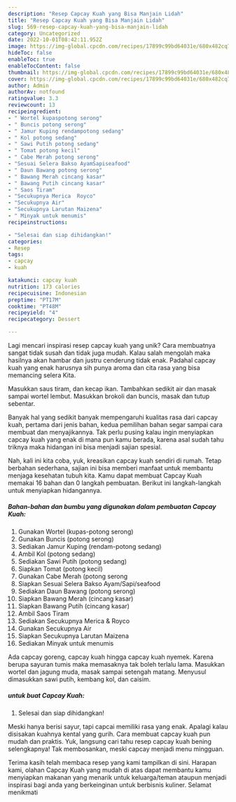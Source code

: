 ```yaml
---
description: "Resep Capcay Kuah yang Bisa Manjain Lidah"
title: "Resep Capcay Kuah yang Bisa Manjain Lidah"
slug: 569-resep-capcay-kuah-yang-bisa-manjain-lidah
category: Uncategorized
date: 2022-10-01T08:42:11.952Z
image: https://img-global.cpcdn.com/recipes/17899c99bd64031e/680x482cq70/capcay-kuah-foto-resep-utama.jpg
hideToc: false
enableToc: true
enableTocContent: false
thumbnail: https://img-global.cpcdn.com/recipes/17899c99bd64031e/680x482cq70/capcay-kuah-foto-resep-utama.jpg
cover: https://img-global.cpcdn.com/recipes/17899c99bd64031e/680x482cq70/capcay-kuah-foto-resep-utama.jpg
author: Admin
authorAv: notfound
ratingvalue: 3.3
reviewcount: 13
recipeingredient:
- " Wortel kupaspotong serong"
- " Buncis potong serong"
- " Jamur Kuping rendampotong sedang"
- " Kol potong sedang"
- " Sawi Putih potong sedang"
- " Tomat potong kecil"
- " Cabe Merah potong serong"
- "Sesuai Selera Bakso AyamSapiseafood"
- " Daun Bawang potong serong"
- " Bawang Merah cincang kasar"
- " Bawang Putih cincang kasar"
- " Saos Tiram"
- "Secukupnya Merica  Royco"
- "Secukupnya Air"
- "Secukupnya Larutan Maizena"
- " Minyak untuk menumis"
recipeinstructions:

- "Selesai dan siap dihidangkan!"
categories:
- Resep
tags:
- capcay
- kuah

katakunci: capcay kuah 
nutrition: 173 calories
recipecuisine: Indonesian
preptime: "PT17M"
cooktime: "PT48M"
recipeyield: "4"
recipecategory: Dessert

---
```





Lagi mencari inspirasi resep capcay kuah yang unik? Cara membuatnya sangat tidak susah dan tidak juga mudah. Kalau salah mengolah maka hasilnya akan hambar dan justru cenderung tidak enak. Padahal capcay kuah yang enak harusnya sih punya aroma dan cita rasa yang bisa memancing selera Kita.





Masukkan saus tiram, dan kecap ikan. Tambahkan sedikit air dan masak sampai wortel lembut. Masukkan brokoli dan buncis, masak dan tutup sebentar.

Banyak hal yang sedikit banyak mempengaruhi kualitas rasa dari capcay kuah, pertama dari jenis bahan, kedua pemilihan bahan segar sampai cara membuat dan menyajikannya. Tak perlu pusing kalau ingin menyiapkan capcay kuah yang enak di mana pun kamu berada, karena asal sudah tahu triknya maka hidangan ini bisa menjadi sajian spesial.






Nah, kali ini kita coba, yuk, kreasikan capcay kuah sendiri di rumah. Tetap berbahan sederhana, sajian ini bisa memberi manfaat untuk membantu menjaga kesehatan tubuh kita. Kamu dapat membuat Capcay Kuah memakai 16 bahan dan 0 langkah pembuatan. Berikut ini langkah-langkah untuk menyiapkan hidangannya.

<!--inarticleads1-->

##### Bahan-bahan dan bumbu yang digunakan dalam pembuatan Capcay Kuah:

1. Gunakan  Wortel (kupas-potong serong)
1. Gunakan  Buncis (potong serong)
1. Sediakan  Jamur Kuping (rendam-potong sedang)
1. Ambil  Kol (potong sedang)
1. Sediakan  Sawi Putih (potong sedang)
1. Siapkan  Tomat (potong kecil)
1. Gunakan  Cabe Merah (potong serong
1. Siapkan Sesuai Selera Bakso Ayam/Sapi/seafood
1. Sediakan  Daun Bawang (potong serong)
1. Siapkan  Bawang Merah (cincang kasar)
1. Siapkan  Bawang Putih (cincang kasar)
1. Ambil  Saos Tiram
1. Sediakan Secukupnya Merica &amp; Royco
1. Gunakan Secukupnya Air
1. Siapkan Secukupnya Larutan Maizena
1. Sediakan  Minyak untuk menumis


Ada capcay goreng, capcay kuah hingga capcay kuah nyemek. Karena berupa sayuran tumis maka memasaknya tak boleh terlalu lama. Masukkan wortel dan jagung muda, masak sampai setengah matang. Menyusul dimasukkan sawi putih, kembang kol, dan caisim. 

<!--inarticleads2-->

#####  untuk buat Capcay Kuah:


1. Selesai dan siap dihidangkan!

Meski hanya berisi sayur, tapi capcai memiliki rasa yang enak. Apalagi kalau disisakan kuahnya kental yang gurih. Cara membuat capcay kuah pun mudah dan praktis. Yuk, langsung cari tahu resep capcay kuah bening selengkapnya! Tak membosankan, meski capcay menjadi menu mingguan. 

Terima kasih telah membaca resep yang kami tampilkan di sini. Harapan kami, olahan Capcay Kuah yang mudah di atas dapat membantu kamu menyiapkan makanan yang menarik untuk keluarga/teman ataupun menjadi inspirasi bagi anda yang berkeinginan untuk berbisnis kuliner. Selamat menikmati
